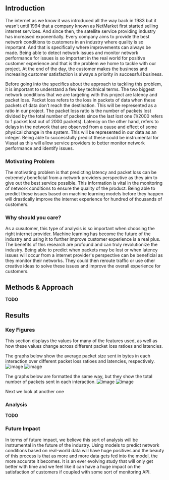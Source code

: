 ## Introduction

The internet as we know it was introduced all the way back in 1983 but it wasn’t until 1994 that a company known as NetMarket first started selling internet services. And since then, the satellite service providing industry has increased exponentially. Every company aims to provide the best network conditions to customers in an industry where quality is so important. And that is specifically where improvements can always be made. Being able to detect network issues and monitor network performance for issues is so important in the real world for positive customer experience and that is the problem we home to tackle with our project. At the end of the day, the customer makes the business and increasing customer satisfaction is always a priority in successful business. 

Before going into the specifics about the approach to tackling this problem, it is important to understand a few key technical terms. The two biggest network conditions that we are targeting with this project are latency and packet loss. Packet loss refers to the loss in packets of data when these packets of data don’t reach the destination. This will be represented as a ratio in our project. The packet loss ratio is the number of packets lost divided by the total number of packets since the last lost one (1/2000 refers to 1 packet lost out of 2000 packets). Latency on the other hand, refers to delays in the network that are observed from a cause and effect of some physical change in the system. This will be represented in our data as an integer. Being able to successfully predict these could be instrumental for Viasat as this will allow service providers to better monitor network performance and identify issues.

### Motivating Problem

The motivating problem is that predicting latency and packet loss can be extremely beneficial from a network providers perspective as they aim to give out the best service possible. This information is vital in the monitoring of network conditions to ensure the quality of the product. Being able to predict these issues based on machine learning models before they happen will drastically improve the internet experience for hundred of thousands of customers.

### Why should you care?

As a cusutomer, this type of analysis is so important when choosing the right internet provider. Machine learning has become the future of the industry and using it to further improve customer experience is a real plus. The benefits of this research are profound and can truly revolutionize the industry. Being able to predict when packets may be lost or when latency issues will occur from a internet provider's perspective can be beneficial as they monitor their networks. They could then reroute traffic or use other creative ideas to solve these issues and improve the overall experience for customers.

## Methods & Approach

**TODO**

## Results

### Key Figures

This section displays the values for many of the features used, as well as how these values change across different packet loss ratioes and latencies. 

The graphs below show the average packet size sent in bytes in each interaction over different packet loss ratioes and latencies, respectively.
![image](https://user-images.githubusercontent.com/43732347/156982049-e1d121af-cf24-4853-9d92-81a40cee40f9.png)
![image](https://user-images.githubusercontent.com/43732347/156982063-b8d7c125-f6c5-43e5-b83f-8ada1b95a0c9.png)

The graphs below are formatted the same way, but they show the total number of packets sent in each interaction.
![image](https://user-images.githubusercontent.com/43732347/156980545-b7e747a6-5297-4fcb-b1ac-94c5750c15b3.png)
![image](https://user-images.githubusercontent.com/43732347/156980558-5ebb9bdd-ba2d-47bb-99db-ae3e17bc78e4.png)

Next we look at another one

### Analysis

**TODO**

### Future Impact

In terms of future impact, we believe this sort of analysis will be instrumental in the future of the industry. Using models to predict network conditions based on real-world data will have huge positives and the beauty of this process is that as more and more data gets fed into the model, the more accurate it becomes. It is an ever evolving study that will only get better with time and we feel like it can have a huge impact on the satisfaction of customers if coupled with some sort of monitoring API.
